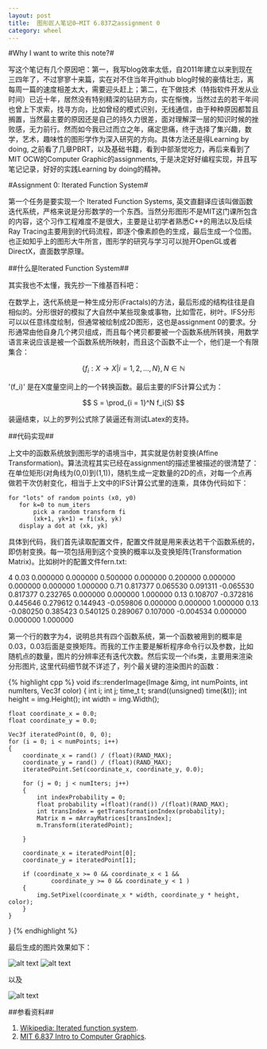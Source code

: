 ```yaml
---
layout: post
title:  图形匠人笔记0—MIT 6.837之assignment 0
category: wheel
---
```


#Why I want to write this note?#

写这个笔记有几个原因吧：第一，我写blog效率太低，自2011年建立以来到现在三四年了，不过寥寥十来篇，实在对不住当年开github blog时候的豪情壮志，离每周一篇的速度相差太大，需要迎头赶上；第二，在下做技术（特指软件开发从业时间）已近十年，居然没有特别精深的钻研方向，实在惭愧，当然过去的若干年间也曾上下求索，找寻方向，比如曾经的模式识别，无线通信，由于种种原因都暂且搁置，当然最主要的原因还是自己的持久力很差，面对理解深一层的知识时候的挫败感，无力前行。然而如今我已过而立之年，痛定思痛，终于选择了集兴趣，数学，艺术，趣味性的图形学作为深入研究的方向。具体方法还是得Learning by doing, 之前看了几章PBRT，以及基础书籍，看到中部渐觉吃力，再后来看到了MIT OCW的Computer Graphic的assignments, 于是决定好好编程实现，并且写笔记记录，好好的实践Learning by doing的精神。

#Assignment 0: Iterated Function System#

第一个任务是要实现一个 Iterated Function Systems, 英文直翻译应该叫做函数迭代系统，严格来说是分形数学的一个东西。当然分形图形不是MIT这门课所包含的内容，这个习作工程难度不是很大，主要是让初学者熟悉C++的用法以及后续Ray Tracing主要用到的代码流程，即逐个像素颜色的生成，最后生成一个位图。也正如知乎上的图形大牛所言，图形学的研究与学习可以抛开OpenGL或者DirectX，直面数学原理。

##什么是Iterated Function System##

其实我也不太懂，我先抄一下维基百科吧：

在数学上，迭代系统是一种生成分形(Fractals)的方法，最后形成的结构往往是自相似的。分形很好的模拟了大自然中某些现象或事物，比如雪花，树叶。IFS分形可以以任意纬度绘制，但通常被绘制成2D图形，这也是assignment 0的要求。分形通常由他自身几个拷贝组成，而且每个拷贝都要被一个函数系统所转换，用数学语言来说应该是被一个函数系统所映射，而且这个函数不止一个，他们是一个有限集合：

$$
\{f_i : X \rightarrow X | i = 1, 2, ... , N \}, N \in \mathbb{N}
$$

'\(f_i\)' 是在X度量空间上的一个转换函数。最后主要的IFS计算公式为：

$$
S = \prod_{i = 1}^N f_i(S)
$$

装逼结束，以上的罗列公式除了装逼还有测试Latex的支持。

##代码实现##

上文中的函数系统放到图形学的语境当中，其实就是仿射变换(Affine Transformation)。算法流程其实已经在assignment的描述里被描述的很清楚了：在单位矩形(对角线为(0,0)到(1,1))，随机生成一定数量的2D的点，对每一个点再做若干次仿射变化，相当于上文中的IFS计算公式里的连乘，具体伪代码如下：

    for "lots" of random points (x0, y0)
       for k=0 to num_iters 
           pick a random transform fi
           (xk+1, yk+1) = fi(xk, yk)
       display a dot at (xk, yk)

具体到代码，我们首先读取配置文件，配置文件就是用来表达若干个函数系统的，即仿射变换。每一项包括用到这个变换的概率以及变换矩阵(Transformation Matrix)。比如树叶的配置文件fern.txt:

4
0.03
0.000000 0.000000 0.500000 
0.000000 0.200000 0.000000 
0.000000 0.000000 1.000000 
0.71
0.817377 0.065530 0.091311 
-0.065530 0.817377 0.232765 
0.000000 0.000000 1.000000 
0.13
0.108707 -0.372816 0.445646 
0.279612 0.144943 -0.059806 
0.000000 0.000000 1.000000 
0.13
-0.080250 0.385423 0.540125 
0.289067 0.107000 -0.004534 
0.000000 0.000000 1.000000

第一个行的数字为4，说明总共有四个函数系统，第一个函数被用到的概率是0.03，0.03后面是变换矩阵。而我的工作主要是解析程序命令行以及参数，比如随机点的数量，图片的分辨率还有迭代次数。然后实现一个ifs类，主要用来渲染分形图片, 这里代码细节就不详述了，列个最关键的渲染图片的函数：

{% highlight cpp %}
void ifs::renderImage(Image &img, int numPoints, int numIters, Vec3f color)
{
    int i;
    int j;
    time_t t;
    srand((unsigned) time(&t));
    int height = img.Height();
    int width = img.Width();

    float coordinate_x = 0.0;
    float coordinate_y = 0.0;

    Vec3f iteratedPoint(0, 0, 0);
    for (i = 0; i < numPoints; i++)
    {
        coordinate_x = rand() / (float)(RAND_MAX);
        coordinate_y = rand() / (float)(RAND_MAX);
        iteratedPoint.Set(coordinate_x, coordinate_y, 0.0);

        for (j = 0; j < numIters; j++)
        {
            int indexProbability = 0;
            float probability =(float)(rand()) /(float)(RAND_MAX);
            int transIndex = getTransformationIndex(probability);
            Matrix m = mArrayMatrices[transIndex];
            m.Transform(iteratedPoint);

        }

        coordinate_x = iteratedPoint[0];
        coordinate_y = iteratedPoint[1];

        if (coordinate_x >= 0 && coordinate_x < 1 &&
                coordinate_y >= 0 && coordinate_y < 1 )
        {
            img.SetPixel(coordinate_x * width, coordinate_y * height, color);
        }
    }
}
{% endhighlight %}

最后生成的图片效果如下：

![alt text](/images/notes/mit_graphic/fern_100.png"fern_100.png") ![alt text](/images/notes/mit_graphic/fern_30.png"fern_30.png")

以及

![alt text](/images/notes/mit_graphic/sierpinski_triangle.png"sierpinski_triangle.png")


##参看资料##

1. [Wikipedia: Iterated function system](https://en.wikipedia.org/wiki/Iterated_function_system "Wikipedia: Iterated function system").
2. [MIT 6.837 Intro to Computer Graphics](http://groups.csail.mit.edu/graphics/classes/6.837/F04/assignments/assignment0/ "MIT 6.837 Intro to Computer Graphics").





